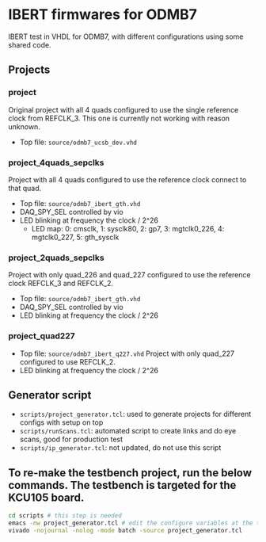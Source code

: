 # IBERT firmwares for ODMB7
IBERT test in VHDL for ODMB7, with different configurations using some shared code.


## Projects

### project
Original project with all 4 quads configured to use the single reference clock from REFCLK_3.
This one is currently not working with reason unknown.
- Top file: `source/odmb7_ucsb_dev.vhd`

### project_4quads_sepclks
Project with all 4 quads configured to use the reference clock connect to that quad.
- Top file: `source/odmb7_ibert_gth.vhd`
- DAQ_SPY_SEL controlled by vio
- LED blinking at frequency the clock / 2^26
  - LED map: 0: cmsclk, 1: sysclk80, 2: gp7, 3: mgtclk0_226, 4: mgtclk0_227, 5: gth_sysclk

### project_2quads_sepclks
Project with only quad_226 and quad_227 configured to use the reference clock REFCLK_3 and REFCLK_2.
- Top file: `source/odmb7_ibert_gth.vhd`
- DAQ_SPY_SEL controlled by vio
- LED blinking at frequency the clock / 2^26

### project_quad227
- Top file: `source/odmb7_ibert_q227.vhd`
Project with only quad_227 configured to use REFCLK_2.
- LED blinking at frequency the clock / 2^26

## Generator script
- `scripts/project_generator.tcl`: used to generate projects for different configs with setup on top
- `scripts/runScans.tcl`: automated script to create links and do eye scans, good for production test
- `scripts/ip_generator.tcl`: not updated, do not use this script

## To re-make the testbench project, run the below commands. The testbench is targeted for the KCU105 board.
~~~~bash
cd scripts # this step is needed
emacs -nw project_generator.tcl # edit the configure variables at the top
vivado -nojournal -nolog -mode batch -source project_generator.tcl
~~~~
